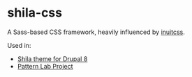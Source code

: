 # shila-css

A Sass-based CSS framework, heavily influenced by [inuitcss](https://github.com/inuitcss/inuitcss).

Used in: 

- [Shila theme for Drupal 8](https://github.com/aleksip/shila-drupal-theme)
- [Pattern Lab Project](https://github.com/aleksip/pattern-lab-project)
